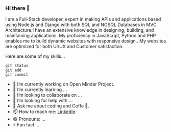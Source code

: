 ### Hi there 👋

I am a Full-Stack developer, expert in making APIs and applications based using Node.js and Django with both SQL and NOSQL Databases in MVC Architecture.I have an extensive knowledge in designing, building, and maintaining applications.
My proficiency in JavaScript, Python and PHP enables me to build dynamic websites with responsive design.. 
My websites are optimized for both UI/UX and Customer satisfaction.

Here are some of my skills...
```
git status
git add
git commit
```

- 🔭 I’m currently working on Open Minder Project.
- 🌱 I’m currently learning ...
- 👯 I’m looking to collaborate on ...
- 🤔 I’m looking for help with ...
- 💬 Ask me about coding and Coffe 🍵.
- 📫 How to reach me: [LinkedIn](https://www.linkedin.com/in/akarshrajput)
- 😄 Pronouns: ...
- ⚡ Fun fact: ...

